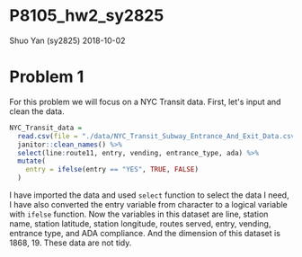 P8105\_hw2\_sy2825
================
Shuo Yan (sy2825)
2018-10-02

Problem 1
=========

For this problem we will focus on a NYC Transit data. First, let's input and clean the data.

``` r
NYC_Transit_data = 
  read.csv(file = "./data/NYC_Transit_Subway_Entrance_And_Exit_Data.csv") %>%
  janitor::clean_names() %>%
  select(line:route11, entry, vending, entrance_type, ada) %>%
  mutate(
    entry = ifelse(entry == "YES", TRUE, FALSE)
  )
```

I have imported the data and used `select` function to select the data I need, I have also converted the entry variable from character to a logical variable with `ifelse` function. Now the variables in this dataset are line, station name, station latitude, station longitude, routes served, entry, vending, entrance type, and ADA compliance. And the dimension of this dataset is 1868, 19. These data are not tidy.
